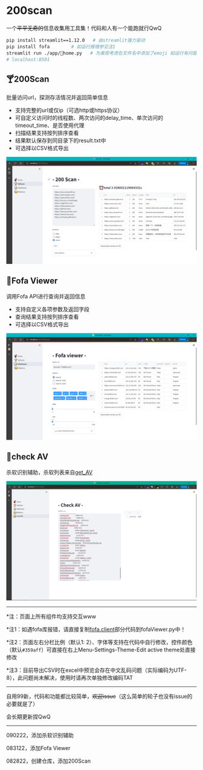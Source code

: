 # 200scan

一个~~平平无奇的~~信息收集用工具集！代码和人有一个能跑就行QwQ

```bash
pip install streamlit==1.12.0	# 由streamlit强力驱动
pip install fofa		# 如运行报错参见注1
streamlit run ./app/🥤home.py   # 为美观考虑在文件名中添加了emoji 如运行有问题直接删掉即可
# localhost:8501
```

## 🍸200Scan

批量访问url，探测存活情况并返回简单信息

- 支持完整的url或仅ip（可选http或https协议）
- 可自定义访问时的线程数、两次访问的delay_time、单次访问的timeout_time、是否使用代理
- 扫描结果支持按列排序查看
- 结果默认保存到同目录下的result.txt中
- 可选择以CSV格式导出

![运行截图1](./image2.png)

## 🍺Fofa Viewer

调用Fofa API进行查询并返回信息

- 支持自定义各项参数及返回字段
- 查询结果支持按列排序查看
- 可选择以CSV格式导出

![运行截图2](./image3.png)

## 🥃check AV

杀软识别辅助，杀软列表来自[get_AV](https://github.com/r00tSe7en/get_AV)

![运行截图3](./image5.jpg)

------

*注：页面上所有组件均支持交互www

*注1：如遇fofa库报错，请直接复制[fofa.client](https://github.com/fofapro/fofa-py/blob/master/fofa/client.py)部分代码到fofaViewer.py中！

*注2：页面左右分栏比例（默认1: 2）、字体等支持在代码中自行修改，控件颜色（默认`#359aff`）可直接在右上Menu-Settings-Theme-Edit active theme处直接修改

*注3：目前导出CSV时在excel中预览会存在中文乱码问题（实际编码为UTF-8），此问题尚未解决，使用时请再次单独修改编码TAT

------

自用99新，代码和功能都比较简单，~~欢迎issue~~（这么简单的轮子也没有issue的必要就是了）

会长期更新捏QwQ

------

090222，添加杀软识别辅助

083122，添加Fofa Viewer

082822，创建仓库，添加200Scan
